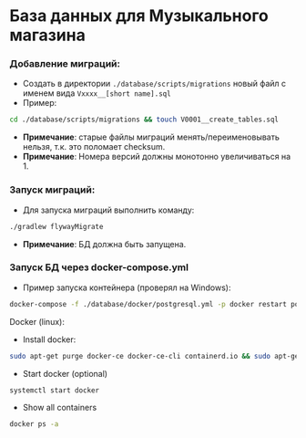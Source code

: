 # База данных для Музыкального магазина

### Добавление миграций:

- Создать в директории `./database/scripts/migrations` новый файл с именем вида `Vxxxx__[short name].sql`
- Пример:
```bash
cd ./database/scripts/migrations && touch V0001__create_tables.sql
```
- __Примечание__: старые файлы миграций менять/переименовывать нельзя, т.к. это поломает checksum.
- __Примечание__: Номера версий должны монотонно увеличиваться на 1.

### Запуск миграций:

- Для запуска миграций выполнить команду:
```bash
./gradlew flywayMigrate
```
- __Примечание__: БД должна быть запущена.

### Запуск БД через docker-compose.yml

- Пример запуска контейнера (проверял на Windows):
```bash
docker-compose -f ./database/docker/postgresql.yml -p docker restart postgres
```

Docker (linux):

- Install docker:
```bash
sudo apt-get purge docker-ce docker-ce-cli containerd.io && sudo apt-get install docker-ce docker-ce-cli containerd.io
```

- Start docker (optional)
```bash
systemctl start docker
```

- Show all containers
```bash
docker ps -a
```
